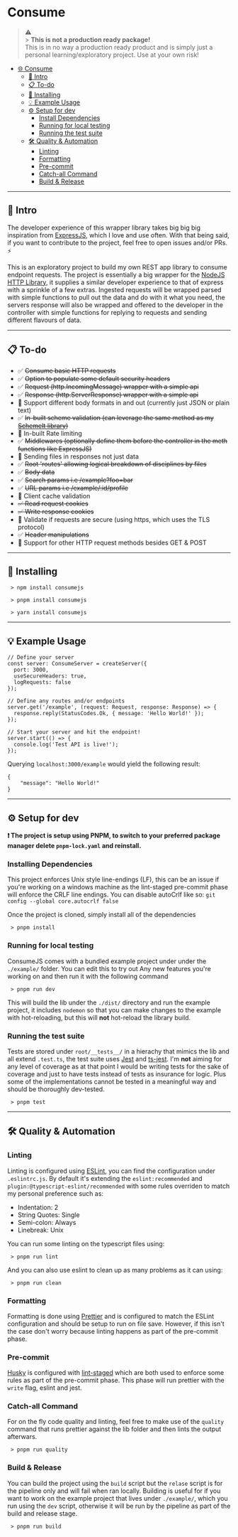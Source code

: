 # Consume

> :warning:<br> > **This is not a production ready package!** <br>
> This is in no way a production ready product and is simply just a personal learning/exploratory project. Use at your own risk!

- [:globe_with_meridians: Consume](#consume)
  - [:page_with_curl: Intro](#page_with_curl-intro)
  - [:clipboard: To-do](#clipboard-to-do)
  - [:minidisc: Installing](#minidisc-installing)
  - [:bulb: Example Usage](#bulb-example-usage)
  - [:gear: Setup for dev](#gear-setup-for-dev)
    - [Install Dependencies](#install-dependencies)
    - [Running for local testing](#running-for-local-testing)
    - [Running the test suite](#running-the-test-suite)
  - [:hammer_and_wrench: Quality & Automation](#hammer_and_wrench-quality-automation)
    - [Linting](#linting)
    - [Formatting](#formatting)
    - [Pre-commit](#pre-commit)
    - [Catch-all Command](#catch-all-command)
    - [Build & Release](#build-release)

---

## :page_with_curl: Intro

The developer experience of this wrapper library takes big big big inspiration from [ExpressJS](https://expressjs.com/), which I love and use often. With that being said, if you want to contribute to the project, feel free to open issues and/or PRs. :zap:

This is an exploratory project to build my own REST app library to consume endpoint requests.
The project is essentially a big wrapper for the [NodeJS HTTP Library](https://nodejs.org/api/http.html), it supplies a similar developer experience to that of express with a sprinkle of a few extras. Ingested requests will be wrapped parsed with simple functions to pull out the data and do with it what you need, the servers response will also be wrapped and offered to the developer in the controller with simple functions for replying to requests and sending different flavours of data.

---

## :clipboard: To-do

- :white_check_mark: ~~Consume basic HTTP requests~~
- :white_check_mark: ~~Option to populate some default security headers~~
- :white_check_mark: ~~Request (http.IncomingMessage) wrapper with a simple api~~
- :white_check_mark: ~~Response (http.ServerResponse) wrapper with a simple api~~
- :white_square_button: Support different body formats in and out (currently just JSON or plain text)
- :white_check_mark: ~~In-built scheme validation (can leverage the same method as my [SchemeIt library](https://github.com/jacoobia/schemeit))~~
- :white_square_button: In-built Rate limiting
- :white_check_mark: ~~Middlewares (optionally define them before the controller in the meth functions like ExpressJS)~~
- :white_square_button: Sending files in responses not just data
- :white_check_mark: ~~Root 'routes' allowing logical breakdown of disciplines by files~~
- :white_check_mark: ~~Body data~~
- :white_check_mark: ~~Search params i.e /example?foo=bar~~
- :white_check_mark: ~~URL params i.e /example/:id/profile~~
- :white_square_button: Client cache validation
- ~~:white_check_mark: Read request cookies~~
- ~~:white_check_mark: Write response cookies~~
- :white_square_button: Validate if requests are secure (using https, which uses the TLS protocol)
- :white_check_mark: ~~Header manipulations~~
- :white_square_button: Support for other HTTP request methods besides GET & POST

---

## :minidisc: Installing

```
 > npm install consumejs
```

```
 > pnpm install consumejs
```

```
 > yarn install consumejs
```

---

## :bulb: Example Usage

```
// Define your server
const server: ConsumeServer = createServer({
  port: 3000,
  useSecureHeaders: true,
  logRequests: false
});

// Define any routes and/or endpoints
server.get('/example', (request: Request, response: Response) => {
  response.reply(StatusCodes.Ok, { message: 'Hello World!' });
});

// Start your server and hit the endpoint!
server.start(() => {
  console.log('Test API is live!');
});

```

Querying `localhost:3000/example` would yield the following result:

```
{
    "message": "Hello World!"
}
```

---

## :gear: Setup for dev

**:heavy_exclamation_mark: The project is setup using PNPM, to switch to your preferred package manager delete `pnpm-lock.yaml` and reinstall.**

### Installing Dependencies

This project enforces Unix style line-endings (LF), this can be an issue if you're working on a windows machine as the lint-staged pre-commit phase will enforce the CRLF line endings. You can disable autoCrlf like so: `git config --global core.autocrlf false`

Once the project is cloned, simply install all of the dependencies

```
 > pnpm install
```

### Running for local testing

ConsumeJS comes with a bundled example project under under the `./example/` folder. You can edit this to try out Any new features you're working on and then run it with the following command

```
 > pnpm run dev
```

This will build the lib under the `./dist/` directory and run the example project, it includes `nodemon` so that you can make changes to the example with hot-reloading, but this will **not** hot-reload the library build.

### Running the test suite

Tests are stored under `root/__tests__/` in a hierachy that mimics the lib and all extend `.test.ts`, the test suite uses [Jest](https://jestjs.io/) and [ts-jest](https://www.npmjs.com/package/ts-jest). I'm **not** aiming for any level of coverage as at that point I would be writing tests for the sake of coverage and just to have tests instead of tests as insurance for logic. Plus some of the implementations cannot be tested in a meaningful way and should be thoroughly dev-tested.

```
 > pnpm test
```

---

## :hammer_and_wrench: Quality & Automation

### Linting

Linting is configured using [ESLint](https://eslint.org/), you can find the configuration under `.eslintrc.js`. By default it's extending the `eslint:recommended` and `plugin:@typescript-eslint/recommended` with some rules overriden to match my personal preference such as:

- Indentation: 2
- String Quotes: Single
- Semi-colon: Always
- Linebreak: Unix

You can run some linting on the typescript files using:

```
 > pnpm run lint
```

And you can also use eslint to clean up as many problems as it can using:

```
 > pnpm run clean
```

### Formatting

Formatting is done using [Prettier](https://prettier.io/) and is configured to match the ESLint configuration and should be setup to run on file save. However, if this isn't the case don't worry because linting happens as part of the pre-commit phase.

### Pre-commit

[Husky](https://typicode.github.io/husky/) is configured with [lint-staged](https://www.npmjs.com/package/lint-staged) which are both used to enforce some rules as part of the pre-commit phase. This phase will run prettier with the `write` flag, eslint and jest.

### Catch-all Command

For on the fly code quality and linting, feel free to make use of the `quality` command that runs prettier against the lib folder and then lints the output afterwars.

```
 > pnpm run quality
```

### Build & Release

You can build the project using the `build` script but the `relase` script is for the pipeline only and will fail when ran locally.
Building is useful for if you want to work on the example project that lives under `./example/`, which you run using the `dev` script, otherwise it will be run by the pipeline as part of the build and release stage.

```
 > pnpm run build
```
